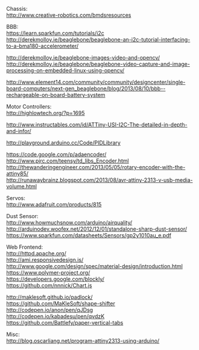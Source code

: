 Chassis:<br>
http://www.creative-robotics.com/bmdsresources

BBB:<br>
https://learn.sparkfun.com/tutorials/i2c<br>
http://derekmolloy.ie/beaglebone/beaglebone-an-i2c-tutorial-interfacing-to-a-bma180-accelerometer/

http://derekmolloy.ie/beaglebone-images-video-and-opencv/<br>
http://derekmolloy.ie/beaglebone/beaglebone-video-capture-and-image-processing-on-embedded-linux-using-opencv/

http://www.element14.com/community/community/designcenter/single-board-computers/next-gen_beaglebone/blog/2013/08/10/bbb--rechargeable-on-board-battery-system

Motor Controllers:<br>
http://highlowtech.org/?p=1695

http://www.instructables.com/id/ATTiny-USI-I2C-The-detailed-in-depth-and-infor/

http://playground.arduino.cc/Code/PIDLibrary

https://code.google.com/p/adaencoder/<br>
http://www.pjrc.com/teensy/td_libs_Encoder.html<br>
http://thewanderingengineer.com/2013/05/05/rotary-encoder-with-the-attiny85/<br>
http://runawaybrainz.blogspot.com/2013/08/avr-attiny-2313-v-usb-media-volume.html

Servos:<br>
http://www.adafruit.com/products/815

Dust Sensor:<br>
http://www.howmuchsnow.com/arduino/airquality/<br>
http://arduinodev.woofex.net/2012/12/01/standalone-sharp-dust-sensor/<br>
https://www.sparkfun.com/datasheets/Sensors/gp2y1010au_e.pdf

Web Frontend:<br>
http://httpd.apache.org/<br>
http://ami.responsivedesign.is/<br>
http://www.google.com/design/spec/material-design/introduction.html<br>
https://www.polymer-project.org/<br>
https://developers.google.com/blockly/<br>
https://github.com/nnnick/Chart.js

http://maklesoft.github.io/padlock/<br>
https://github.com/MaKleSoft/shape-shifter<br>
http://codepen.io/anon/pen/qJDsg<br>
http://codepen.io/kabadesu/pen/qvdzK<br>
https://github.com/Battlefy/paper-vertical-tabs

Misc:<br>
http://blog.oscarliang.net/program-attiny2313-using-arduino/
